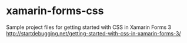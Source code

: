 # xamarin-forms-css
Sample project files for getting started with CSS in Xamarin Forms 3
http://startdebugging.net/getting-started-with-css-in-xamarin-forms-3/
